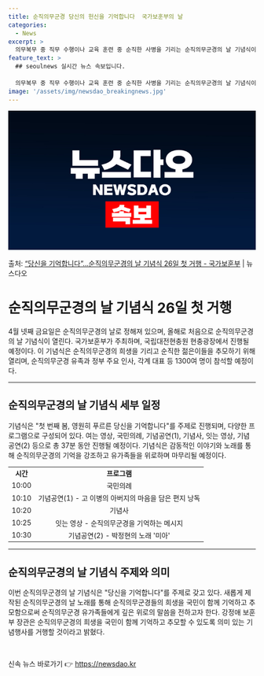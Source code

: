 ```yaml
---
title: 순직의무군경 당신의 헌신을 기억합니다  국가보훈부의 날
categories:
  - News
excerpt: >
  의무복무 중 직무 수행이나 교육 훈련 중 순직한 사병을 기리는 순직의무군경의 날 기념식이 처음 열린다. 국가…
feature_text: >
  ## seoulnews 실시간 뉴스 속보입니다.

  의무복무 중 직무 수행이나 교육 훈련 중 순직한 사병을 기리는 순직의무군경의 날 기념식이 처음 열린다. 국가…
image: '/assets/img/newsdao_breakingnews.jpg'
---
```


![뉴스다오 속보](/assets/img/newsdao_breakingnews.jpg)

<p>출처: <a href="https://newsdao.kr/3671" rel="dofollow">“당신을 기억합니다”…순직의무군경의 날 기념식 26일 첫 거행 - 국가보훈부</a> | 뉴스다오</p>

<h1>순직의무군경의 날 기념식 26일 첫 거행</h1>
<p data-ke-size="size16">4월 넷째 금요일은 순직의무군경의 날로 정해져 있으며, 올해로 처음으로 순직의무군경의 날 기념식이 열린다. 국가보훈부가 주최하며, 국립대전현충원 현충광장에서 진행될 예정이다. 이 기념식은 순직의무군경의 희생을 기리고 순직한 젊은이들을 추모하기 위해 열리며, 순직의무군경 유족과 정부 주요 인사, 각계 대표 등 1300여 명이 참석할 예정이다.</p>
<hr>
<h2 data-ke-size="size26">순직의무군경의 날 기념식 세부 일정</h2>
<p data-ke-size="size16">기념식은 "첫 번째 봄, 영원히 푸르른 당신을 기억합니다"를 주제로 진행되며, 다양한 프로그램으로 구성되어 있다. 여는 영상, 국민의례, 기념공연(1), 기념사, 잇는 영상, 기념공연(2) 등으로 총 37분 동안 진행될 예정이다. 기념식은 감동적인 이야기와 노래를 통해 순직의무군경의 기억을 강조하고 유가족들을 위로하며 마무리될 예정이다.</p>
<table>
  <tr>
    <td style="text-align: center; height: 17px;"><b>시간</b></td>
    <td style="text-align: center; height: 17px;"><b>프로그램</b></td>
  </tr>
  <tr>
    <td style="text-align: center; height: 17px;">10:00</td>
    <td style="text-align: center; height: 17px;">국민의례</td>
  </tr>
  <tr>
    <td style="text-align: center; height: 17px;">10:10</td>
    <td style="text-align: center; height: 17px;">기념공연(1) - 고 이병의 아버지의 마음을 담은 편지 낭독</td>
  </tr>
  <tr>
    <td style="text-align: center; height: 17px;">10:20</td>
    <td style="text-align: center; height: 17px;">기념사</td>
  </tr>
  <tr>
    <td style="text-align: center; height: 17px;">10:25</td>
    <td style="text-align: center; height: 17px;">잇는 영상 - 순직의무군경을 기억하는 메시지</td>
  </tr>
  <tr>
    <td style="text-align: center; height: 17px;">10:30</td>
    <td style="text-align: center; height: 17px;">기념공연(2) - 박정현의 노래 '미아'</td>
  </tr>
</table>
<hr>
<h2 data-ke-size="size26">순직의무군경의 날 기념식 주제와 의미</h2>
<p data-ke-size="size16">이번 순직의무군경의 날 기념식은 "당신을 기억합니다"를 주제로 갖고 있다. 새롭게 제작된 순직의무군경의 날 노래를 통해 순직의무군경들의 희생을 국민이 함께 기억하고 추모함으로써 순직의무군경 유가족들에게 깊은 위로의 말씀을 전하고자 한다. 강정애 보훈부 장관은 순직의무군경의 희생을 국민이 함께 기억하고 추모할 수 있도록 의미 있는 기념행사를 거행할 것이라고 밝혔다.</p>
<p data-ke-size="size16">&nbsp;</p> 

신속 뉴스 바로가기 👉 <a href="https://newsdao.kr" rel="dofollow">https://newsdao.kr</a>


